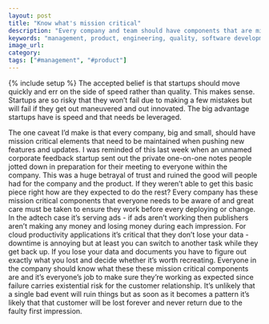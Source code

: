 ```yaml
---
layout: post
title: "Know what's mission critical"
description: "Every company and team should have components that are mission critical that need to be maintained no matter how quickly they move."
keywords: "management, product, engineering, quality, software development"
image_url:
category:
tags: ["#management", "#product"]
---
```

{% include setup %}
The accepted belief is that startups should move quickly and err on the side of speed rather than quality. This makes sense. Startups are so risky that they won’t fail due to making a few mistakes but will fail if they get out maneuvered and out innovated. The big advantage startups have is speed and that needs be leveraged.

The one caveat I’d make is that every company, big and small, should have mission critical elements that need to be maintained when pushing new features and updates. I was reminded of this last week when an unnamed corporate feedback startup sent out the private one-on-one notes people jotted down in preparation for their meeting to everyone within the company. This was a huge betrayal of trust and ruined the good will people had for the company and the product. If they weren’t able to get this basic piece right how are they expected to do the rest? Every company has these mission critical components that everyone needs to be aware of and great care must be taken to ensure they work before every deploying or change. In the adtech case it’s serving ads - if ads aren’t working then publishers aren’t making any money and losing money during each impression. For cloud productivity applications it’s critical that they don’t lose your data - downtime is annoying but at least you can switch to another task while they get back up. If you lose your data and documents you have to figure out exactly what you lost and decide whether it’s worth recreating. Everyone in the company should know what these these mission critical components are and it’s everyone’s job to make sure they’re working as expected since failure carries existential risk for the customer relationship. It’s unlikely that a single bad event will ruin things but as soon as it becomes a pattern it’s likely that that customer will be lost forever and never return due to the faulty first impression.
